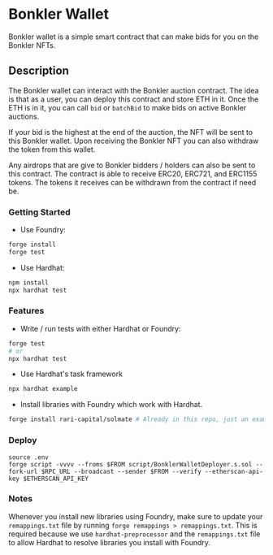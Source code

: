 # Bonkler Wallet

Bonkler wallet is a simple smart contract that can make bids for you on the Bonkler NFTs.

## Description

The Bonkler wallet can interact with the Bonkler auction contract. The idea is that as a user, you can deploy this contract and store ETH in it. Once the ETH is in it, you can call `bid` or `batchBid` to make bids on active Bonkler auctions.

If your bid is the highest at the end of the auction, the NFT will be sent to this Bonkler wallet. Upon receiving the Bonkler NFT you can also withdraw the token from this wallet.

Any airdrops that are give to Bonkler bidders / holders can also be sent to this contract. The contract is able to receive ERC20, ERC721, and ERC1155 tokens. The tokens it receives can be withdrawn from the contract if need be.

### Getting Started

-   Use Foundry:

```bash
forge install
forge test
```

-   Use Hardhat:

```bash
npm install
npx hardhat test
```

### Features

-   Write / run tests with either Hardhat or Foundry:

```bash
forge test
# or
npx hardhat test
```

-   Use Hardhat's task framework

```bash
npx hardhat example
```

-   Install libraries with Foundry which work with Hardhat.

```bash
forge install rari-capital/solmate # Already in this repo, just an example
```

### Deploy

```
source .env
forge script -vvvv --froms $FROM script/BonklerWalletDeployer.s.sol --fork-url $RPC_URL --broadcast --sender $FROM --verify --etherscan-api-key $ETHERSCAN_API_KEY

```

### Notes

Whenever you install new libraries using Foundry, make sure to update your `remappings.txt` file by running `forge remappings > remappings.txt`. This is required because we use `hardhat-preprocessor` and the `remappings.txt` file to allow Hardhat to resolve libraries you install with Foundry.
